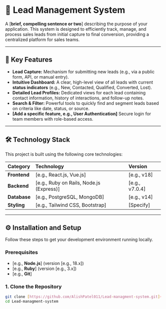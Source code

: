 # 🎯 Lead Management System

A [**brief, compelling sentence or two**] describing the purpose of your application. This system is designed to efficiently track, manage, and process sales leads from initial capture to final conversion, providing a centralized platform for sales teams.

---

## 🌟 Key Features

* **Lead Capture:** Mechanism for submitting new leads (e.g., via a public form, API, or manual entry).
* **Intuitive Dashboard:** A clear, high-level view of all leads with current **status indicators** (e.g., New, Contacted, Qualified, Converted, Lost).
* **Detailed Lead Profiles:** Dedicated views for each lead containing contact information, history of interactions, and follow-up notes.
* **Search & Filter:** Powerful tools to quickly find and segment leads based on criteria like date, status, or source.
* **[Add a specific feature, e.g., User Authentication]** Secure login for team members with role-based access.

---

## 🛠️ Technology Stack

This project is built using the following core technologies:

| Category | Technology | Version |
| :--- | :--- | :--- |
| **Frontend** | [e.g., React.js, Vue.js] | [e.g., v18] |
| **Backend** | [e.g., Ruby on Rails, Node.js (Express)] | [e.g., v7.0.4] |
| **Database** | [e.g., PostgreSQL, MongoDB] | [e.g., v14] |
| **Styling** | [e.g., Tailwind CSS, Bootstrap] | [Specify] |

---

## ⚙️ Installation and Setup

Follow these steps to get your development environment running locally.

### Prerequisites

* [e.g., **Node.js**] (version [e.g., 18.x])
* [e.g., **Ruby**] (version [e.g., 3.x])
* [e.g., **Git**]

### 1. Clone the Repository

```bash
git clone [https://github.com/AlishPatel011/Lead-managment-system.git](https://github.com/AlishPatel011/Lead-managment-system.git)
cd Lead-managment-system
